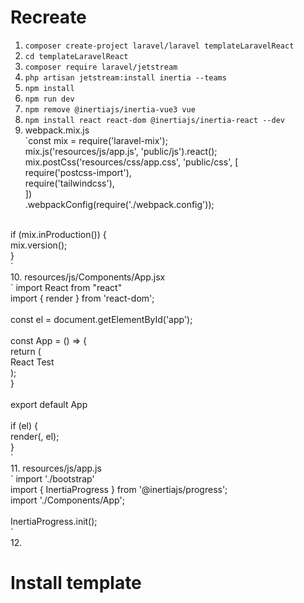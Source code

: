 # Recreate
1. `composer create-project laravel/laravel templateLaravelReact`<br>
2. `cd templateLaravelReact`<br>
3. `composer require laravel/jetstream`<br>
4. `php artisan jetstream:install inertia --teams`<br>
5. `npm install`<br>
6. `npm run dev`<br>
7. `npm remove @inertiajs/inertia-vue3 vue`<br>
8. `npm install react react-dom @inertiajs/inertia-react --dev`<br>
9. webpack.mix.js<br>
`const mix = require('laravel-mix');<br>
mix.js('resources/js/app.js', 'public/js').react();<br>
mix.postCss('resources/css/app.css', 'public/css', [<br>
    require('postcss-import'),<br>
    require('tailwindcss'),<br>
])<br>
.webpackConfig(require('./webpack.config'));<br>
<br>
if (mix.inProduction()) {<br>
    mix.version();<br>
}<br>
`<br>
10. resources/js/Components/App.jsx<br>
`
import React from "react"<br>
import { render } from 'react-dom';<br><br>
const el = document.getElementById('app');<br><br>
const App = () => {<br>
    return (<div>React Test</div>);<br>
}<br><br>
export default App<br><br>
if (el) {<br>
    render(<App />, el);<br>
}<br>
`<br>
11. resources/js/app.js<br>
`
import './bootstrap'<br>
import { InertiaProgress } from '@inertiajs/progress';<br>
import './Components/App';<br><br>
InertiaProgress.init();<br>
`<br>
12. 

# Install template